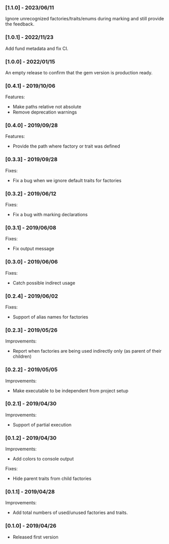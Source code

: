### [1.1.0] - 2023/06/11

Ignore unrecognized factories/traits/enums during marking and still provide the feedback.

### [1.0.1] - 2022/11/23

Add fund metadata and fix CI.

### [1.0.0] - 2022/01/15

An empty release to confirm that the gem version is production ready.

### [0.4.1] - 2019/10/06

Features:
- Make paths relative not absolute
- Remove deprecation warnings

### [0.4.0] - 2019/09/28
Features:
- Provide the path where factory or trait was defined

### [0.3.3] - 2019/09/28

Fixes:
- Fix a bug when we ignore default traits for factories

### [0.3.2] - 2019/06/12

Fixes:
- Fix a bug with marking declarations

### [0.3.1] - 2019/06/08

Fixes:
- Fix output message

### [0.3.0] - 2019/06/06

Fixes:
- Catch possible indirect usage

### [0.2.4] - 2019/06/02

Fixes:
- Support of alias names for factories

### [0.2.3] - 2019/05/26

Improvements:
- Report when factories are being used indirectly only (as parent of their children)

### [0.2.2] - 2019/05/05

Improvements:
- Make executable to be independent from project setup

### [0.2.1] - 2019/04/30

Improvements:
- Support of partial execution

### [0.1.2] - 2019/04/30

Improvements:
- Add colors to console output

Fixes:
- Hide parent traits from child factories

### [0.1.1] - 2019/04/28

Improvements:
- Add total numbers of used/unused factories and traits.

### [0.1.0] - 2019/04/26

- Released first version
